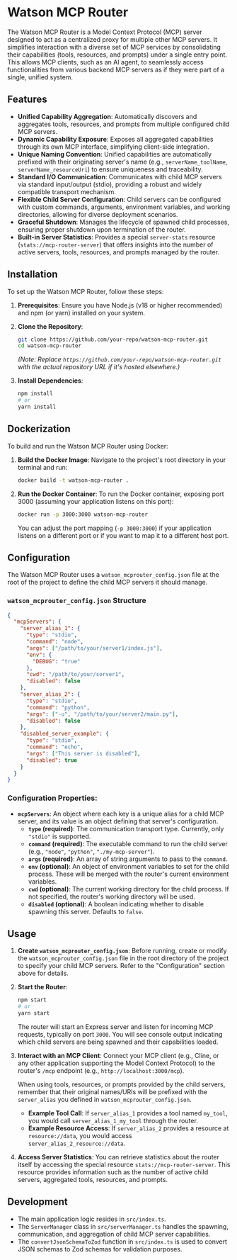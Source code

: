 # Watson MCP Router

The Watson MCP Router is a Model Context Protocol (MCP) server designed to act as a centralized proxy for multiple other MCP servers. It simplifies interaction with a diverse set of MCP services by consolidating their capabilities (tools, resources, and prompts) under a single entry point. This allows MCP clients, such as an AI agent, to seamlessly access functionalities from various backend MCP servers as if they were part of a single, unified system.

## Features

*   **Unified Capability Aggregation**: Automatically discovers and aggregates tools, resources, and prompts from multiple configured child MCP servers.
*   **Dynamic Capability Exposure**: Exposes all aggregated capabilities through its own MCP interface, simplifying client-side integration.
*   **Unique Naming Convention**: Unified capabilities are automatically prefixed with their originating server's name (e.g., `serverName_toolName`, `serverName_resourceUri`) to ensure uniqueness and traceability.
*   **Standard I/O Communication**: Communicates with child MCP servers via standard input/output (stdio), providing a robust and widely compatible transport mechanism.
*   **Flexible Child Server Configuration**: Child servers can be configured with custom commands, arguments, environment variables, and working directories, allowing for diverse deployment scenarios.
*   **Graceful Shutdown**: Manages the lifecycle of spawned child processes, ensuring proper shutdown upon termination of the router.
*   **Built-in Server Statistics**: Provides a special `server-stats` resource (`stats://mcp-router-server`) that offers insights into the number of active servers, tools, resources, and prompts managed by the router.

## Installation

To set up the Watson MCP Router, follow these steps:

1.  **Prerequisites**: Ensure you have Node.js (v18 or higher recommended) and npm (or yarn) installed on your system.

2.  **Clone the Repository**:
    ```bash
    git clone https://github.com/your-repo/watson-mcp-router.git
    cd watson-mcp-router
    ```
    *(Note: Replace `https://github.com/your-repo/watson-mcp-router.git` with the actual repository URL if it's hosted elsewhere.)*

3.  **Install Dependencies**:
    ```bash
    npm install
    # or
    yarn install
    ```

## Dockerization

To build and run the Watson MCP Router using Docker:

1.  **Build the Docker Image**:
    Navigate to the project's root directory in your terminal and run:
    ```bash
    docker build -t watson-mcp-router .
    ```

2.  **Run the Docker Container**:
    To run the Docker container, exposing port 3000 (assuming your application listens on this port):
    ```bash
    docker run -p 3000:3000 watson-mcp-router
    ```
    You can adjust the port mapping (`-p 3000:3000`) if your application listens on a different port or if you want to map it to a different host port.

## Configuration

The Watson MCP Router uses a `watson_mcprouter_config.json` file at the root of the project to define the child MCP servers it should manage.

### `watson_mcprouter_config.json` Structure

```json
{
  "mcpServers": {
    "server_alias_1": {
      "type": "stdio",
      "command": "node",
      "args": ["/path/to/your/server1/index.js"],
      "env": {
        "DEBUG": "true"
      },
      "cwd": "/path/to/your/server1",
      "disabled": false
    },
    "server_alias_2": {
      "type": "stdio",
      "command": "python",
      "args": ["-u", "/path/to/your/server2/main.py"],
      "disabled": false
    },
    "disabled_server_example": {
      "type": "stdio",
      "command": "echo",
      "args": ["This server is disabled"],
      "disabled": true
    }
  }
}
```

### Configuration Properties:

*   **`mcpServers`**: An object where each key is a unique alias for a child MCP server, and its value is an object defining that server's configuration.
    *   **`type` (required)**: The communication transport type. Currently, only `"stdio"` is supported.
    *   **`command` (required)**: The executable command to run the child server (e.g., `"node"`, `"python"`, `"./my-mcp-server"`).
    *   **`args` (required)**: An array of string arguments to pass to the `command`.
    *   **`env` (optional)**: An object of environment variables to set for the child process. These will be merged with the router's current environment variables.
    *   **`cwd` (optional)**: The current working directory for the child process. If not specified, the router's working directory will be used.
    *   **`disabled` (optional)**: A boolean indicating whether to disable spawning this server. Defaults to `false`.

## Usage

1.  **Create `watson_mcprouter_config.json`**: Before running, create or modify the `watson_mcprouter_config.json` file in the root directory of the project to specify your child MCP servers. Refer to the "Configuration" section above for details.

2.  **Start the Router**:
    ```bash
    npm start
    # or
    yarn start
    ```
    The router will start an Express server and listen for incoming MCP requests, typically on port `3000`. You will see console output indicating which child servers are being spawned and their capabilities loaded.

3.  **Interact with an MCP Client**:
    Connect your MCP client (e.g., Cline, or any other application supporting the Model Context Protocol) to the router's `/mcp` endpoint (e.g., `http://localhost:3000/mcp`).

    When using tools, resources, or prompts provided by the child servers, remember that their original names/URIs will be prefixed with the `server_alias` you defined in `watson_mcprouter_config.json`.

    *   **Example Tool Call**: If `server_alias_1` provides a tool named `my_tool`, you would call `server_alias_1_my_tool` through the router.
    *   **Example Resource Access**: If `server_alias_2` provides a resource at `resource://data`, you would access `server_alias_2_resource://data`.

4.  **Access Server Statistics**:
    You can retrieve statistics about the router itself by accessing the special resource `stats://mcp-router-server`. This resource provides information such as the number of active child servers, aggregated tools, resources, and prompts.

## Development

*   The main application logic resides in `src/index.ts`.
*   The `ServerManager` class in `src/serverManager.ts` handles the spawning, communication, and aggregation of child MCP server capabilities.
*   The `convertJsonSchemaToZod` function in `src/index.ts` is used to convert JSON schemas to Zod schemas for validation purposes.
